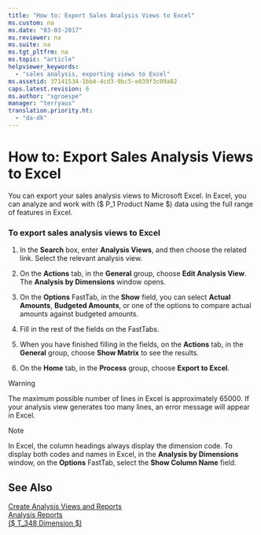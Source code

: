 ```yaml
---
title: "How to: Export Sales Analysis Views to Excel"
ms.custom: na
ms.date: "03-03-2017"
ms.reviewer: na
ms.suite: na
ms.tgt_pltfrm: na
ms.topic: "article"
helpviewer_keywords: 
  - "sales analysis, exporting views to Excel"
ms.assetid: 37141534-1bb4-4cd3-9bc5-e039f3c09a82
caps.latest.revision: 6
ms.author: "sgroespe"
manager: "terryaus"
translation.priority.ht: 
  - "da-dk"
---
```

# How to: Export Sales Analysis Views to Excel
You can export your sales analysis views to Microsoft Excel. In Excel, you can analyze and work with \($ P\_1 Product Name $\) data using the full range of features in Excel.  
  
### To export sales analysis views to Excel  
  
1.  In the **Search** box, enter **Analysis Views**, and then choose the related link.  Select the relevant analysis view.  
  
2.  On the **Actions** tab, in the **General** group, choose **Edit Analysis View**. The **Analysis by Dimensions** window opens.  
  
3.  On the **Options** FastTab, in the **Show** field, you can select  **Actual Amounts**, **Budgeted Amounts**, or one of the options to compare actual amounts against budgeted amounts.  
  
4.  Fill in the rest of the fields on the FastTabs.  
  
5.  When you have finished filling in the fields, on the **Actions** tab, in the **General** group, choose **Show Matrix** to see the results.  
  
6.  On the **Home** tab, in the **Process** group, choose **Export to Excel**.  
  
> [!WARNING]  
>  The maximum possible number of lines in Excel is approximately 65000. If your analysis view generates too many lines, an error message will appear in Excel.  
  
> [!NOTE]  
>  In Excel, the column headings always display the dimension code. To display both codes and names in Excel, in the **Analysis by Dimensions** window, on the **Options** FastTab, select the **Show Column Name** field.  
  
## See Also  
 [Create Analysis Views and Reports](../BusinessIntelligence/create-analysis-views-and-reports.md)   
 [Analysis Reports](../BusinessIntelligence/analysis-reports.md)   
 [\($ T\_348 Dimension $\)](assetId:///09a43eac-15fc-4036-9913-fe2b74a18bf3)